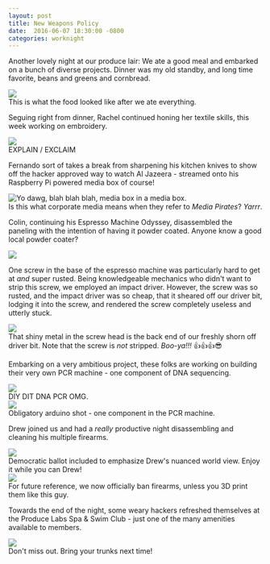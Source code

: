 ```yaml
---
layout: post
title: New Weapons Policy
date:  2016-06-07 18:30:00 -0800
categories: worknight
---
```


Another lovely night at our produce lair: We ate a good meal and
embarked on a bunch of diverse projects. Dinner was my old standby, and
long time favorite, beans and greens and cornbread.

<div class="media-box">
  <img src="/images/posts/2016-06-07/hackers around the table.jpg" />
  <div class="caption">
    This is what the food looked like after we ate everything.
  </div>
</div>

Seguing right from dinner, Rachel continued honing her textile skills,
this week working on embroidery.

<div class="media-box">
  <img src="/images/posts/2016-06-07/pants.jpg" />
  <div class="caption">
    EXPLAIN / EXCLAIM
  </div>
</div>

Fernando sort of takes a break from sharpening his kitchen knives to
show off the hacker approved way to watch Al Jazeera - streamed onto his
Raspberry Pi powered media box of course!

<div class="media-box">
  <img src="/images/posts/2016-06-07/media box.jpg" title="Yo dawg, blah blah blah, media box in a media box." />
  <div class="caption">
    Is this what corporate media means when they refer to <em>Media Pirates</em>? <em>Yarrr</em>.
  </div>
</div>

Colin, continuing his Espresso Machine Odyssey, disassembled the paneling
with the intention of having it powder coated. Anyone know a good local
powder coater?

<div class="media-box">
  <img src="/images/posts/2016-06-07/espresso machine.jpg" />
  <div class="caption">
  </div>
</div>

One screw in the base of the espresso machine was particularly hard to
get at *and* super rusted. Being knowledgeable mechanics who didn't want
to strip this screw, we employed an impact driver. However, the screw
was so rusted, and the impact driver was so cheap, that it sheared off
our driver bit, lodging it into the screw, and rendered the screw
completely useless and utterly stuck.

<div class="media-box">
  <img src="/images/posts/2016-06-07/jammed screw.jpg" />
  <div class="caption">
    That shiny metal in the screw head is the back end of our freshly
    shorn off driver bit. Note that the screw is <em>not</em> stripped.
    <em>Boo-ya!!!</em> 👍👍👍😎 
  </div>
</div>

Embarking on a very ambitious project, these folks are working on
building their very own PCR machine - one component of DNA sequencing.

<div class="media-box">
  <img src="/images/posts/2016-06-07/sequencing.jpg" />
  <div class="caption">
    DIY DIT DNA PCR OMG.
  </div>
</div>

<div class="media-box">
  <img src="/images/posts/2016-06-07/sequencer.jpg" />
  <div class="caption">
    Obligatory arduino shot - one component in the PCR machine.
  </div>
</div>

Drew joined us and had a *really* productive night disassembling and
cleaning his multiple firearms.

<div class="media-box">
  <img src="/images/posts/2016-06-07/gun.jpg" />
  <div class="caption">
    Democratic ballot included to emphasize Drew's nuanced world view.
    Enjoy it while you can Drew!
  </div>
</div>

<div class="media-box">
  <img src="/images/posts/2016-06-07/3D printed weapon.jpg" />
  <div class="caption">
    For future reference, we now officially ban firearms, unless you 3D
    print them like this guy.
  </div>
</div>

Towards the end of the night, some weary hackers refreshed themselves at
the Produce Labs Spa & Swim Club - just one of the many amenities
available to members.

<div class="media-box">
  <img src="/images/posts/2016-06-07/shorts.jpg" />
  <div class="caption">
    Don't miss out. Bring your trunks next time!
  </div>
</div>


